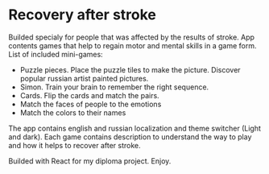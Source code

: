 # Recovery after stroke

Builded specialy for people that was affected by the results of stroke.
App contents games that help to regain motor and mental skills in a game form.
List of included mini-games:
* Puzzle pieces. Place the puzzle tiles to make the picture. Discover popular russian artist painted pictures.
* Simon. Train your brain to remember the right sequence.
* Cards. Flip the cards and match the pairs.
* Match the faces of people to the emotions
* Match the colors to their names

The app contains english and russian localization and theme switcher (Light and dark). Each game contains description to understand the way to play and how it helps to recover after stroke.

Builded with React for my diploma project. Enjoy.
